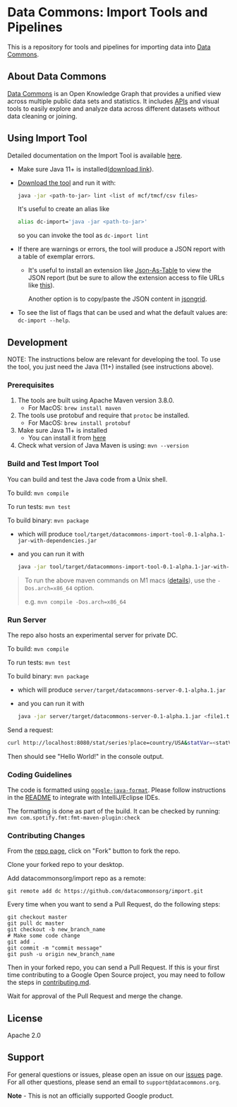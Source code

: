 # Data Commons: Import Tools and Pipelines

This is a repository for tools and pipelines for importing data into [Data
Commons](https://datacommons.org).

## About Data Commons

[Data Commons](https://datacommons.org/) is an Open Knowledge Graph that
provides a unified view across multiple public data sets and statistics. It
includes [APIs](https://docs.datacommons.org/api/) and visual tools to easily
explore and analyze data across different datasets without data cleaning or
joining.

## Using Import Tool

Detailed documentation on the Import Tool is available [here](docs/usage.md).

- Make sure Java 11+ is installed([download link](https://www.oracle.com/java/technologies/javase-downloads.html#javasejdk)).

- [Download the tool](https://github.com/datacommonsorg/import/releases) and run it with:

  ```bash
  java -jar <path-to-jar> lint <list of mcf/tmcf/csv files>
  ```

  It's useful to create an alias like

  ```bash
  alias dc-import='java -jar <path-to-jar>'
  ```

  so you can invoke the tool as `dc-import lint`

- If there are warnings or errors, the tool will produce a JSON report with a
  table of exemplar errors.

  - It's useful to install an extension like
    [Json-As-Table](https://chrome.google.com/webstore/detail/json-as-table-viewer/khclkgjdjddedohnomokbhinlmpclick?hl=en-US)
    to view the JSON report (but be sure to allow the extension access to
    file URLs like
    [this](https://user-images.githubusercontent.com/4375037/129290496-ed8eb0a3-b5e2-4de6-bdf2-449814df8fcf.png)).

    Another option is to copy/paste the JSON content in [jsongrid](https://jsongrid.com).

- To see the list of flags that can be used and what the default values are: `dc-import --help`.

## Development

NOTE: The instructions below are relevant for developing the tool. To use the
tool, you just need the Java (11+) installed (see instructions above).

### Prerequisites

1. The tools are built using Apache Maven version 3.8.0.
   - For MacOS: `brew install maven`
2. The tools use protobuf and require that `protoc` be installed.
   - For MacOS: `brew install protobuf`
3. Make sure Java 11+ is installed
   - You can install it from [here](https://www.oracle.com/java/technologies/javase-downloads.html#javasejdk)
4. Check what version of Java Maven is using: `mvn --version`

### Build and Test Import Tool

You can build and test the Java code from a Unix shell.

To build: `mvn compile`

To run tests: `mvn test`

To build binary: `mvn package`

- which will produce `tool/target/datacommons-import-tool-0.1-alpha.1-jar-with-dependencies.jar`
- and you can run it with

  ```bash
  java -jar tool/target/datacommons-import-tool-0.1-alpha.1-jar-with-dependencies.jar
  ```

> To run the above maven commands on M1 macs ([details][m1]), use the `-Dos.arch=x86_64` option.
> 
> e.g. `mvn compile -Dos.arch=x86_64`

[m1]: https://github.com/os72/protoc-jar/pull/94#issuecomment-1271505497

### Run Server

The repo also hosts an experimental server for private DC.

To build: `mvn compile`

To run tests: `mvn test`

To build binary: `mvn package`

- which will produce `server/target/datacommons-server-0.1-alpha.1.jar`
- and you can run it with

  ```bash
  java -jar server/target/datacommons-server-0.1-alpha.1.jar <file1.tmcf> <file2.csv>
  ```

Send a request:

```bash
curl http://localhost:8080/stat/series?place=country/USA&statVar=<statVar>
```

Then should see "Hello World!" in the console output.

### Coding Guidelines

The code is formatted using
[`google-java-format`](https://github.com/google/google-java-format). Please
follow instructions in the
[README](https://github.com/google/google-java-format/blob/master/README.md)
to integrate with IntelliJ/Eclipse IDEs.

The formatting is done as part of the build. It can be checked by running:
`mvn com.spotify.fmt:fmt-maven-plugin:check`

### Contributing Changes

From the [repo page](https://github.com/datacommonsorg/import), click on "Fork" button to fork the
repo.

Clone your forked repo to your desktop.

Add datacommonsorg/import repo as a remote:

```shell
git remote add dc https://github.com/datacommonsorg/import.git
```

Every time when you want to send a Pull Request, do the following steps:

```shell
git checkout master
git pull dc master
git checkout -b new_branch_name
# Make some code change
git add .
git commit -m "commit message"
git push -u origin new_branch_name
```

Then in your forked repo, you can send a Pull Request. If this is your first
time contributing to a Google Open Source project, you may need to follow the
steps in [contributing.md](contributing.md).

Wait for approval of the Pull Request and merge the change.

## License

Apache 2.0

## Support

For general questions or issues, please open an issue on our
[issues](https://github.com/datacommonsorg/import/issues) page. For all other
questions, please send an email to `support@datacommons.org`.

**Note** - This is not an officially supported Google product.
